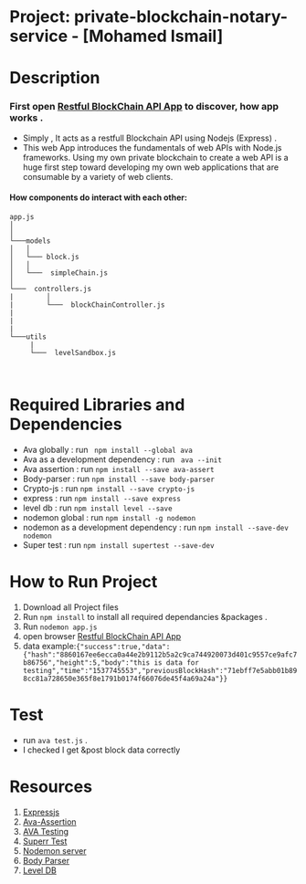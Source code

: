  
# Project: private-blockchain-notary-service - [Mohamed Ismail]

# Description
  
  ### First open [Restful BlockChain API App](http://localhost:8000/book/:id) to discover, how app works .
  - Simply , It acts as a restfull Blockchain API using Nodejs (Express)   .
  - This web App introduces the fundamentals of web APIs with Node.js frameworks. Using my own private blockchain to create a web API is a huge first step toward developing my own web applications that are consumable by a variety of web clients.
  

  #### How  components do interact with each other:

```
app.js
│     
│
└───models 
│   │  
│   └─── block.js
│   │        
│   └───  simpleChain.js
│     
└───  controllers.js   
|        │
|        └───  blockChainController.js
|
|
|
└───utils   
     | 
     └───  levelSandbox.js
        
    
 ``` 

# Required Libraries and Dependencies
   - Ava globally  : run ` npm install --global ava`
   - Ava as a development dependency : run ` ava --init`
   - Ava assertion : run `npm install --save ava-assert`
   - Body-parser : run `npm install --save body-parser`
   - Crypto-js : run `npm install --save crypto-js`
   - express : run `npm install --save express`
   - level db : run `npm install level --save`
   - nodemon global : run `npm install -g nodemon`
   - nodemon as a development dependency : run `npm install --save-dev nodemon`
   - Super test   : run `npm install supertest --save-dev` 

   
   

# How to Run Project 
   1.  Download all Project files
   2.  Run `npm install` to install all required dependancies &packages .
   3.  Run `nodemon app.js`
   3.  open browser [Restful BlockChain API App](http://localhost:8000/book/5)
   4.  data example:`{"success":true,"data":{"hash":"8860167ee6ecca0a44e2b9112b5a2c9ca744920073d401c9557ce9afc7b86756","height":5,"body":"this is data for testing","time":"1537745553","previousBlockHash":"71ebff7e5abb01b898cc81a728650e365f8e1791b0174f66076de45f4a69a24a"}}`
  
 
# Test
  - run `ava test.js` .
  - I checked I get &post block data correctly



# Resources
 
   1. [Expressjs](https://www.npmjs.com/package/express)
   2. [Ava-Assertion](https://github.com/avajs/ava-assert)
   3. [AVA Testing](https://github.com/avajs/ava)
   4. [Superr Test](https://www.npmjs.com/package/supertest)
   5. [Nodemon server](https://github.com/remy/nodemon)
   6. [Body Parser](https://www.npmjs.com/package/body-parser)
   7. [Level DB](https://www.npmjs.com/package/level)
